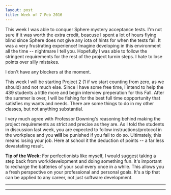 ```yaml
---
layout: post
title: Week of 7 Feb 2016
---
```


This week I was able to conquer Sphere mystery acceptance tests. I'm not sure if it was worth the extra credit, beacuse I spent a lot of hours flying blind since Sphere does not give any iota of hints for when the tests fail. It was a very frustrating experience! Imagine developing in this environment all the time -- nightmare I tell you. Hopefully I was able to follow the stringent requirements for the rest of the project turnin steps. I hate to lose points over silly mistakes.

I don't have any blockers at the moment.

This week I will be starting Project 2 (1 if we start counting from zero, as we should) and not much else. Since I have some free time, I intend to help the 439 students a little more and begin interview preperation for this Fall. After the summer is over, I will be fishing for the best full time oppportunity that satisfies my wants and needs. There are some things to do in my other classes, but not anything substantial.

I very much agree with Professor Downing's reasoning behind making the project requirements as strict and precise as they are. As I told the students in discussion last week, you are expected to follow instructions/protocol in the workplace and you **will** be punished if you fail to do so. Ultimately, this means losing your job. Here at school it the deduction of points -- a far less devastating result.

**Tip of the Week:** For perfectionists like myself, I would suggest taking a step back from work/development and doing something fun. It's important to recharge the batteries of your soul every once in a while. This allows you a fresh perspective on your professional and personal goals. It's a tip that can be applied to any career, not just software development.

----
**** 